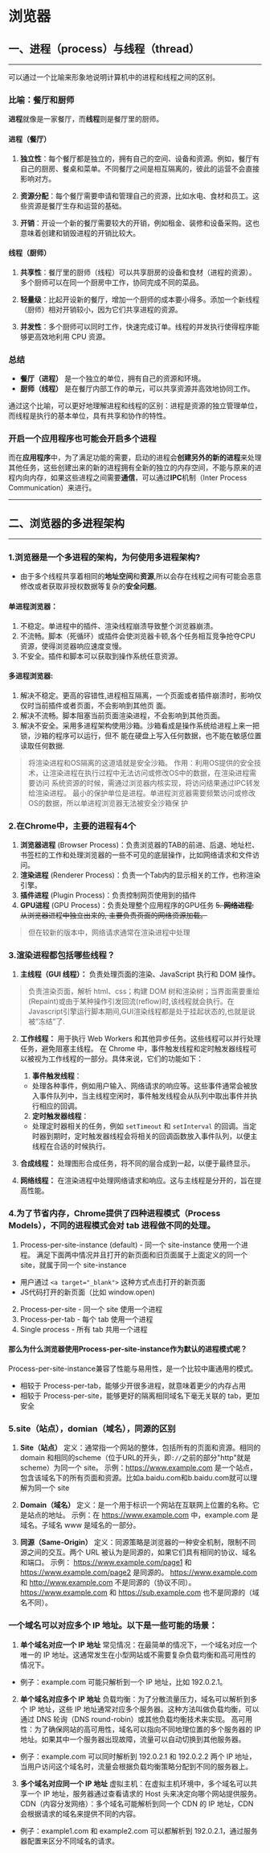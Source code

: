 # 浏览器

## 一、进程（process）与线程（thread）
---
可以通过一个比喻来形象地说明计算机中的进程和线程之间的区别。

### 比喻：餐厅和厨师

**进程**就像是一家餐厅，而**线程**则是餐厅里的厨师。

#### 进程（餐厅）

1. **独立性**：每个餐厅都是独立的，拥有自己的空间、设备和资源。例如，餐厅有自己的厨房、餐桌和菜单。不同餐厅之间是相互隔离的，彼此的运营不会直接影响对方。

2. **资源分配**：每个餐厅需要申请和管理自己的资源，比如水电、食材和员工。这些资源是餐厅生存和运营的基础。

3. **开销**：开设一个新的餐厅需要较大的开销，例如租金、装修和设备采购。这也意味着创建和销毁进程的开销比较大。

#### 线程（厨师）

1. **共享性**：餐厅里的厨师（线程）可以共享厨房的设备和食材（进程的资源）。多个厨师可以在同一个厨房中工作，协同完成不同的菜品。

2. **轻量级**：比起开设新的餐厅，增加一个厨师的成本要小得多。添加一个新线程（厨师）相对开销较小，因为它们共享进程的资源。

3. **并发性**：多个厨师可以同时工作，快速完成订单。线程的并发执行使得程序能够更高效地利用 CPU 资源。

### 总结

- **餐厅（进程）** 是一个独立的单位，拥有自己的资源和环境。
- **厨师（线程）** 是在餐厅内部工作的单元，可以共享资源并高效地协同工作。

通过这个比喻，可以更好地理解进程和线程的区别：进程是资源的独立管理单位，而线程是执行的基本单位，具有共享和协作的特性。

### 开启一个应用程序也可能会开启多个进程
而在**应用程序**中，为了满足功能的需要，启动的进程会**创建另外的新的进程**来处理其他任务，这些创建出来的新的进程拥有全新的独立的内存空间，不能与原来的进程内向内存，如果这些进程之间需要**通信**，可以通过**IPC**机制（Inter Process Communication）来进行。

---

## 二、浏览器的多进程架构

---

### 1.浏览器是⼀个多进程的架构，为何使⽤多进程架构?

- 由于多个线程共享着相同的**地址空间**和**资源**,所以会存在线程之间有可能会恶意修改或者获取⾮授权数据等复杂的**安全问题**。

#### 单进程浏览器：
 1. 不稳定。单进程中的插件、渲染线程崩溃导致整个浏览器崩溃。
 2. 不流畅。脚本（死循环）或插件会使浏览器卡顿,各个任务相互竞争抢夺CPU资源，使得浏览器响应速度变慢。
 3. 不安全。插件和脚本可以获取到操作系统任意资源。

#### 多进程浏览器:

1. 解决不稳定。更高的容错性,进程相互隔离，⼀个⻚⾯或者插件崩溃时，影响仅仅时当前插件或者⻚⾯，不会影响到其他⻚
⾯。
2. 解决不流畅。脚本阻塞当前⻚⾯渲染进程，不会影响到其他⻚⾯。
3. 解决不安全。采⽤多进程架构使⽤沙箱。沙箱看成是操作系统给进程上来⼀把锁，沙箱的程序可以运⾏，但不
能在硬盘上写⼊任何数据，也不能在敏感位置读取任何数据.

>将渲染进程和OS隔离的这道墙就是安全沙箱。
作⽤：利⽤OS提供的安全技术，让渲染进程在执⾏过程中⽆法访问或修改OS中的数据，在渲染进程需要访问
系统资源的时候，需通过浏览器内核实现，将访问结果通过IPC转发给渲染进程。
最⼩的保护单位是进程。单进程浏览器需要频繁访问或修改OS的数据，所以单进程浏览器⽆法被安全沙箱保
护

### 2.在Chrome中，主要的进程有4个

1. **浏览器进程** (Browser Process)：负责浏览器的TAB的前进、后退、地址栏、书签栏的工作和处理浏览器的一些不可见的底层操作，比如网络请求和文件访问。
2. **渲染进程** (Renderer Process)：负责一个Tab内的显示相关的工作，也称渲染引擎。
3. **插件进程** (Plugin Process)：负责控制网页使用到的插件
4. **GPU进程** (GPU Process)：负责处理整个应用程序的GPU任务
~~5. **⽹络进程**: 从浏览器进程中独⽴出来的, 主要负责⻚⾯的⽹络资源加载。~~
>但在较新的版本中，网络请求通常在渲染进程中处理

### 3.渲染进程都包括哪些线程？
1. **主线程（GUI 线程）：**
负责处理页面的渲染、JavaScript 执行和 DOM 操作。
>负责渲染⻚⾯，解析 html、css；构建 DOM 树和渲染树；当界⾯需要重绘(Repaint)或由于某种操作引发回流(reflow)时,该线程就会执⾏。在Javascript引擎运⾏脚本期间,GUI渲染线程都是处于挂起状态的,也就是说被”冻结”了.

2. **工作线程：**
用于执行 Web Workers 和其他异步任务。这些线程可以并行处理任务，避免阻塞主线程。
在 Chrome 中，事件触发线程和定时触发器线程可以被视为工作线程的一部分。具体来说，它们的功能如下：

   1. **事件触发线程**：
   - 处理各种事件，例如用户输入、网络请求的响应等。这些事件通常会被放入事件队列中，当主线程空闲时，事件触发线程会从队列中取出事件并执行相应的回调。

   2. **定时触发器线程**：
   - 处理定时器相关的任务，例如 `setTimeout` 和 `setInterval` 的回调。当定时器到期时，定时触发器线程会将相关的回调函数放入事件队列，以便主线程在合适的时候执行。

3. **合成线程：**
处理图形合成任务，将不同的层合成到一起，以便于最终显示。

4. **网络线程：**
在渲染进程中处理网络请求和响应。这与主线程是分开的，旨在提高性能。

### 4.为了节省内存，Chrome提供了四种进程模式（Process Models），不同的进程模式会对 tab 进程做不同的处理。

1. Process-per-site-instance (default) - 同一个 site-instance 使用一个进程。
满足下面两中情况并且打开的新页面和旧页面属于上面定义的同一个 site，就属于同一个 site-instance
  - 用户通过 `<a target="_blank">` 这种方式点击打开的新页面
  - JS代码打开的新页面（比如 window.open)
2. Process-per-site - 同一个 site 使用一个进程
3. Process-per-tab - 每个 tab 使用一个进程
4. Single process - 所有 tab 共用一个进程

#### 那么为什么浏览器使用Process-per-site-instance作为默认的进程模式呢？
Process-per-site-instance兼容了性能与易用性，是一个比较中庸通用的模式。

- 相较于 Process-per-tab，能够少开很多进程，就意味着更少的内存占用
- 相较于 Process-per-site，能够更好的隔离相同域名下毫无关联的 tab，更加安全


### 5.site（站点），domian（域名），同源的区别

1. **Site（站点）**
定义：通常指一个网站的整体，包括所有的页面和资源。相同的 domain 和相同的scheme（位于URL的开头，‌即`://`之前的部分"http"就是scheme）为同一个 site。
示例：https://www.example.com 是一个站点，包含该域名下的所有页面和资源。比如a.baidu.com和b.baidu.com就可以理解为同一个 site

2. **Domain（域名）**
定义：是一个用于标识一个网站在互联网上位置的名称。它是站点的地址。
示例：在 https://www.example.com 中，example.com 是域名。子域名 www 是域名的一部分。

3. **同源（Same-Origin）**
定义：同源策略是浏览器的一种安全机制，限制不同源之间的交互。两个 URL 被认为是同源的，如果它们具有相同的协议、域名和端口。
示例：
https://www.example.com/page1 和 https://www.example.com/page2 是同源的。
https://www.example.com 和 http://www.example.com 不是同源的（协议不同）。
https://www.example.com 和 https://sub.example.com 也不是同源的（域名不同）。

### 一个域名可以对应多个 IP 地址。以下是一些可能的场景：

1. **单个域名对应一个 IP 地址**
常见情况：在最简单的情况下，一个域名对应一个唯一的 IP 地址。这通常发生在小型网站或不需要复杂负载均衡和高可用性的情况下。
- 例子：example.com 可能只解析到一个 IP 地址，比如 192.0.2.1。
2. **单个域名对应多个 IP 地址**
负载均衡：为了分散流量压力，域名可以解析到多个 IP 地址，这些 IP 地址通常对应多个服务器。这种方法叫做负载均衡，可以通过 DNS 轮询（DNS round-robin）或其他负载均衡技术来实现。
高可用性：为了确保网站的高可用性，域名可以指向不同地理位置的多个服务器的 IP 地址。如果其中一个服务器出现故障，流量可以自动切换到其他服务器。
- 例子：example.com 可以同时解析到 192.0.2.1 和 192.0.2.2 两个 IP 地址，当用户访问这个域名时，流量会根据负载均衡策略分配到不同的服务器上。

3. **多个域名对应同一个 IP 地址**
虚拟主机：在虚拟主机环境中，多个域名可以共享一个 IP 地址，服务器通过查看请求的 Host 头来决定向哪个网站提供服务。
CDN（内容分发网络）：多个域名可能解析到同一个 CDN 的 IP 地址，CDN 会根据请求的域名来提供不同的内容。
- 例子：example1.com 和 example2.com 可以都解析到 192.0.2.1，通过服务器配置来区分不同域名的请求。
